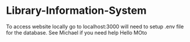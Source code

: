 # Library-Information-System

To access website locally go to localhost:3000 will need to setup .env file for the database. See Michael if you need help
Hello MOto